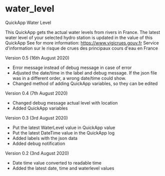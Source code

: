 # water_level

QuickApp Water Level 

This QuickApp gets the actual water levels from rivers in France. The latest water level of your selected hydro station is updated in the value of this QuickApp
See for more information: https://www.vigicrues.gouv.fr
Service d'information sur le risque de crues des principaux cours d'eau en France

Version 0.5 (16th August 2020)
- Error message instead of debug message in case of error
- Adjusted the date/time in the label and debug message. If the json file was in a different order, a wrong date/time could show. 
- Changed method of adding QuickApp variables, so they can be edited


Version 0.4 (7th August 2020)
- Changed debug message actual level with location
- Added QuickApp variables

Version 0.3 (3rd August 2020)
- Put the latest WaterLevel value in QuickApp value
- Put the latest DateTime value in the QuickApp log
- Added labels with the json data
- Added debug notification

Version 0.2 (3nd August 2020)
- Date time value converted to readable time
- Added the latest date, time and waterlevel values
